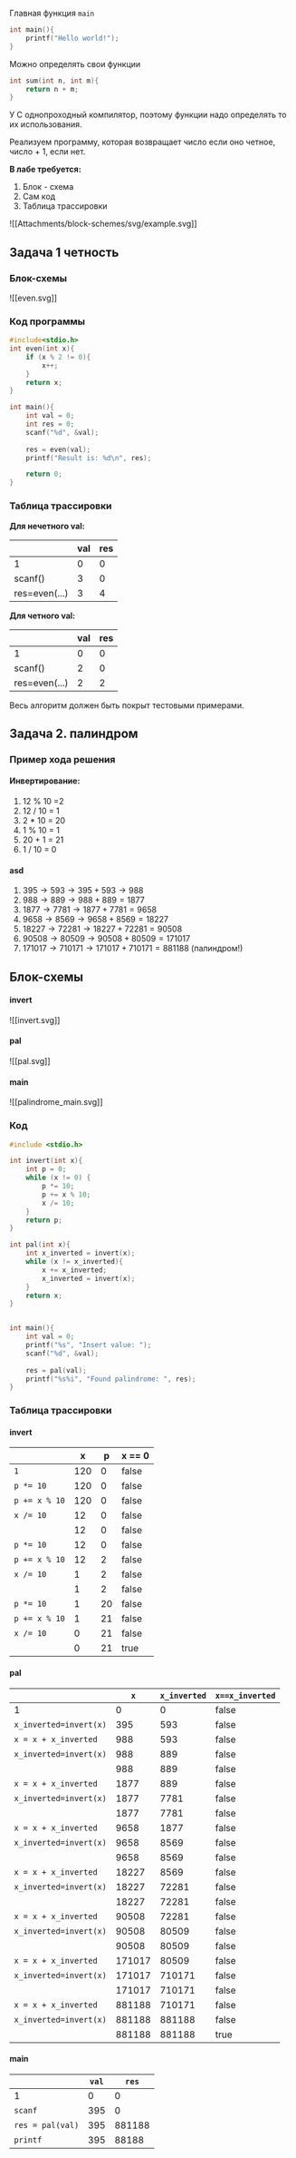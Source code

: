 Главная функция `main`
```c
int main(){
	printf("Hello world!");
}
```

Можно определять свои функции
```c
int sum(int n, int m){
	return n + m;
}
```

У C  однопроходный компилятор, поэтому  функции надо определять то их использования. 

Реализуем программу, которая возвращает число если оно четное, число + 1, если нет.

**В лабе требуется:**
1. Блок - схема
2. Сам код
3. Таблица трассировки

![[Attachments/block-schemes/svg/example.svg]]
## Задача 1 четность
### Блок-схемы

![[even.svg]]
### Код программы

```c
#include<stdio.h>
int even(int x){
	if (x % 2 != 0){
		x++;
	}
	return x;
}

int main(){
	int val = 0;
	int res = 0;
	scanf("%d", &val);	
   
    res = even(val);
    printf("Result is: %d\n", res);

    return 0;
}
```
### Таблица трассировки

**Для нечетного val:**

|               | val | res |
| ------------- | --- | --- |
| 1             | 0   | 0   |
| scanf()       | 3   | 0   |
| res=even(...) | 3   | 4   |

**Для четного val:**

|               | val | res |
| ------------- | --- | --- |
| 1             | 0   | 0   |
| scanf()       | 2   | 0   |
| res=even(...) | 2   | 2   |

Весь алгоритм должен быть покрыт тестовыми примерами.

## Задача 2. палиндром
### Пример хода решения

#### Инвертирование:
1. 12 % 10 =2
2. 12 / 10 = 1
3. 2 \* 10 = 20
4. 1 % 10 = 1
5. 20 + 1 = 21
6. 1 / 10 = 0

#### asd
1. $395\to 593 \to 395 + 593 \to 988$
2. $988 \to 889 \to 988 + 889 = 1877$
3. $1877 \to 7781 \to 1877 + 7781 = 9658$
4. $9658 \to 8569 \to 9658 + 8569 = 18227$
5. $18227 \to 72281 \to 18227 + 72281 = 90508$
6. $90508\to 80509 \to 90508 + 80509 = 171017$
7. $171017\to 710171 \to 171017 + 710171 = 881188$ (палиндром!)
## Блок-схемы

#### invert
![[invert.svg]]
#### pal
![[pal.svg]]
#### main
![[palindrome_main.svg]]
### Код
```c
#include <stdio.h>

int invert(int x){
    int p = 0;
    while (x != 0) {
        p *= 10;
        p += x % 10;
        x /= 10;
    }
    return p;
}

int pal(int x){
    int x_inverted = invert(x);
    while (x != x_inverted){
        x += x_inverted;
        x_inverted = invert(x);
    }
    return x;
}


int main(){
    int val = 0;
    printf("%s", "Insert value: ");
    scanf("%d", &val);
    
    res = pal(val);
    printf("%s%i", "Found palindrome: ", res);
}
```

### Таблица трассировки
#### invert

|               | x   | p   | x == 0 |
| ------------- | --- | --- | ------ |
| `1`           | 120 | 0   | false  |
| `p *= 10`     | 120 | 0   | false  |
| `p += x % 10` | 120 | 0   | false  |
| `x /= 10`     | 12  | 0   | false  |
|               | 12  | 0   | false  |
| `p *= 10`     | 12  | 0   | false  |
| `p += x % 10` | 12  | 2   | false  |
| `x /= 10`     | 1   | 2   | false  |
|               | 1   | 2   | false  |
| `p *= 10`     | 1   | 20  | false  |
| `p += x % 10` | 1   | 21  | false  |
| `x /= 10`     | 0   | 21  | false  |
|               | 0   | 21  | true   |
#### pal

|                        | `x`    | `x_inverted` | `x==x_inverted` |
| ---------------------- | ------ | ------------ | --------------- |
| 1                      | 0      | 0            | false           |
| `x_inverted=invert(x)` | 395    | 593          | false           |
| `x = x + x_inverted`   | 988    | 593          | false           |
| `x_inverted=invert(x)` | 988    | 889          | false           |
|                        | 988    | 889          | false           |
| `x = x + x_inverted`   | 1877   | 889          | false           |
| `x_inverted=invert(x)` | 1877   | 7781         | false           |
|                        | 1877   | 7781         | false           |
| `x = x + x_inverted`   | 9658   | 1877         | false           |
| `x_inverted=invert(x)` | 9658   | 8569         | false           |
|                        | 9658   | 8569         | false           |
| `x = x + x_inverted`   | 18227  | 8569         | false           |
| `x_inverted=invert(x)` | 18227  | 72281        | false           |
|                        | 18227  | 72281        | false           |
| `x = x + x_inverted`   | 90508  | 72281        | false           |
| `x_inverted=invert(x)` | 90508  | 80509        | false           |
|                        | 90508  | 80509        | false           |
| `x = x + x_inverted`   | 171017 | 80509        | false           |
| `x_inverted=invert(x)` | 171017 | 710171       | false           |
|                        | 171017 | 710171       | false           |
| `x = x + x_inverted`   | 881188 | 710171       | false           |
| `x_inverted=invert(x)` | 881188 | 881188       | false           |
|                        | 881188 | 881188       | true            |
#### main

|                  | `val` | `res`  |
| ---------------- | ----- | ------ |
| 1                | 0     | 0      |
| `scanf`          | 395   | 0      |
| `res = pal(val)` | 395   | 881188 |
| `printf`         | 395   | 88188  |
